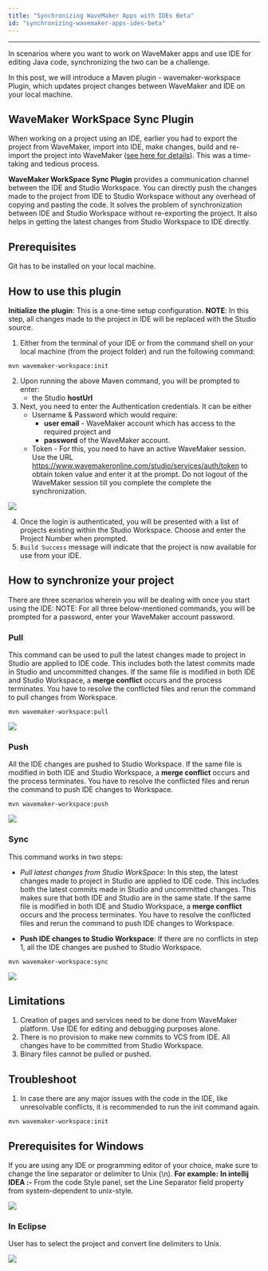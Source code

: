 ```yaml
---
title: "Synchronizing WaveMaker Apps with IDEs Beta"
id: "synchronizing-wavemaker-apps-ides-beta"
---
```

---

In scenarios where you want to work on WaveMaker apps and use IDE for editing Java code, synchronizing the two can be a challenge.

In this post, we will introduce a Maven plugin - wavemaker-workspace Plugin, which updates project changes between WaveMaker and IDE on your local machine. 

## WaveMaker WorkSpace Sync Plugin

When working on a project using an IDE, earlier you had to export the project from WaveMaker, import into IDE, make changes, build and re-import the project into WaveMaker ([see here for details](/learn/app-development/dev-integration/extending-application-using-ides/)). This was a time-taking and tedious process.

**WaveMaker WorkSpace Sync Plugin** provides a communication channel between the IDE and Studio Workspace. You can directly push the changes made to the project from IDE to Studio Workspace without any overhead of copying and pasting the code. It solves the problem of synchronization between IDE and Studio Workspace without re-exporting the project. It also helps in getting the latest changes from Studio Workspace to IDE directly.

## Prerequisites

Git has to be installed on your local machine.

## How to use this plugin

**Initialize the plugin**: This is a one-time setup configuration. **NOTE**: In this step, all changes made to the project in IDE will be replaced with the Studio source.

1. Either from the terminal of your IDE or from the command shell on your local machine (from the project folder) and run the following command:
```    
mvn wavemaker-workspace:init
```    
2. Upon running the above Maven command, you will be prompted to enter:
    - the Studio **hostUrl**
3. Next, you need to enter the Authentication credentials. It can be either
    - Username & Password which would require:
        - **user email** - WaveMaker account which has access to the required project and
        - **password** of the WaveMaker account.
    - Token - For this, you need to have an active WaveMaker session. Use the URL <https://www.wavemakeronline.com/studio/services/auth/token> to obtain 
    token value and enter it at the prompt. Do not logout of the WaveMaker session till you complete the complete the synchronization.

[![](/learn/assets/InitFlow.jpg)](/learn/assets/InitFlow.jpg)

4. Once the login is authenticated, you will be presented with a list of projects existing within the Studio Workspace. Choose and enter the Project Number when prompted.
5. `Build Success` message will indicate that the project is now available for use from your IDE.

## How to synchronize your project

There are three scenarios wherein you will be dealing with once you start using the IDE: NOTE: For all three below-mentioned commands, you will be prompted for a password, enter your WaveMaker account password.

### Pull

This command can be used to pull the latest changes made to project in Studio are applied to IDE code. This
 includes both the latest commits made in Studio and uncommitted changes. If the same file is modified in both IDE and Studio Workspace, a **merge conflict** occurs and the process terminates. You have to resolve the conflicted files and rerun the command to pull changes from Workspace.
```    
mvn wavemaker-workspace:pull
```
[![](/learn/assets/PullChangesFlow.jpg)](/learn/assets/PullChangesFlow.jpg)
    
### Push

All the IDE changes are pushed to Studio Workspace. If the same file is modified in both IDE and Studio 
Workspace, a **merge conflict** occurs and the process terminates. You have to resolve the conflicted files and rerun the command to push IDE changes to Workspace.

```
mvn wavemaker-workspace:push
```

[![](/learn/assets/PushChangesFlow.jpg)](/learn/assets/PushChangesFlow.jpg)

### Sync

This command works in two steps:
- _Pull latest changes from Studio WorkSpace_: In this step, the latest changes made to project in Studio are applied to IDE code. This includes both the latest commits made in Studio and uncommitted changes. This makes sure that both IDE and Studio are in the same state. If the same file is modified in both IDE and Studio Workspace, a **merge conflict** occurs and the process terminates. You have to resolve the conflicted files and rerun the command to push IDE changes to Workspace.

- **Push IDE changes to Studio Workspace**: If there are no conflicts in step 1, all the IDE changes are pushed to Studio Workspace.
```
mvn wavemaker-workspace:sync
```
[![](/learn/assets/SyncChangesFlow.jpg)](/learn/assets/SyncChangesFlow.jpg)


## Limitations

1. Creation of pages and services need to be done from WaveMaker platform. Use IDE for editing and debugging purposes alone.
2. There is no provision to make new commits to VCS from IDE. All changes have to be committed from Studio Workspace.
3. Binary files cannot be pulled or pushed.

## Troubleshoot

1. In case there are any major issues with the code in the IDE, like unresolvable conflicts, it is recommended to run the init command again.

``` 
mvn wavemaker-workspace:init
```

## Prerequisites for Windows

If you are using any IDE or programming editor of your choice, make sure to change the line separator or delimiter to Unix (\\n). **For example:** **In intellij IDEA :-** From the code Style panel, set the Line Separator field property from system-dependent to unix-style.

[![](/learn/assets/IntelliJLineSeparator.png)](/learn/assets/IntelliJLineSeparator.png)

### In Eclipse

User has to select the project and convert line delimiters to Unix.

[![](/learn/assets/EclipseIDELineSeparator.png)](/learn/assets/EclipseIDELineSeparator.png)
